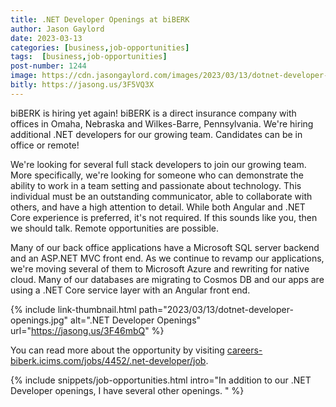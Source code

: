```yaml
---
title: .NET Developer Openings at biBERK
author: Jason Gaylord
date: 2023-03-13
categories: [business,job-opportunities]
tags:  [business,job-opportunities]
post-number: 1244
image: https://cdn.jasongaylord.com/images/2023/03/13/dotnet-developer-openings.jpg
bitly: https://jasong.us/3F5VQ3X
---
```


biBERK is hiring yet again! biBERK is a direct insurance company with offices in Omaha, Nebraska and Wilkes-Barre, Pennsylvania. We're hiring additional .NET developers for our growing team. Candidates can be in office or remote!

We're looking for several full stack developers to join our growing team. More specifically, we're looking for someone who can demonstrate the ability to work in a team setting and passionate about technology. This individual must be an outstanding communicator, able to collaborate with others, and have a high attention to detail. While both Angular and .NET Core experience is preferred, it's not required. If this sounds like you, then we should talk. Remote opportunities are possible.

Many of our back office applications have a Microsoft SQL server backend and an ASP.NET MVC front end. As we continue to revamp our applications, we're moving several of them to Microsoft Azure and rewriting for native cloud. Many of our databases are migrating to Cosmos DB and our apps are using a .NET Core service layer with an Angular front end. 

{% include link-thumbnail.html path="2023/03/13/dotnet-developer-openings.jpg" alt=".NET Developer Openings" url="https://jasong.us/3F46mbQ" %}

You can read more about the opportunity by visiting [careers-biberk.icims.com/jobs/4452/.net-developer/job](https://jasong.us/3F46mbQ).

{% include snippets/job-opportunities.html intro="In addition to our .NET Developer openings, I have several other openings. " %}
